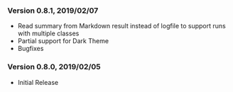
### Version 0.8.1, 2019/02/07
* Read summary from Markdown result instead of logfile to support runs with multiple classes
* Partial support for Dark Theme
* Bugfixes

### Version 0.8.0, 2019/02/05
* Initial Release
